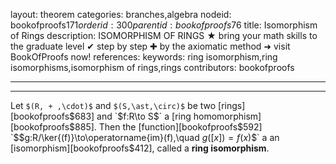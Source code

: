 layout: theorem
categories: branches,algebra
nodeid: bookofproofs$171
orderid: 300
parentid: bookofproofs$76
title: Isomorphism of Rings
description: ISOMORPHISM OF RINGS ★ bring your math skills to the graduate level ✔ step by step ✚ by the axiomatic method ➜ visit BookOfProofs now!
references: 
keywords: ring isomorphism,ring isomorphisms,isomorphism of rings,rings
contributors: bookofproofs

---


---

Let `$(R, + ,\cdot)$` and `$(S,\ast,\circ)$` be two [rings][bookofproofs$683] and `$f:R\to S$` a [ring homomorphism][bookofproofs$885]. Then the [function][bookofproofs$592] `$$g:R/\ker{(f)}\to\operatorname{im}(f),\quad $g([x])=f(x)$$` a an [isomorphism][bookofproofs$412], called a **ring isomorphism**.
